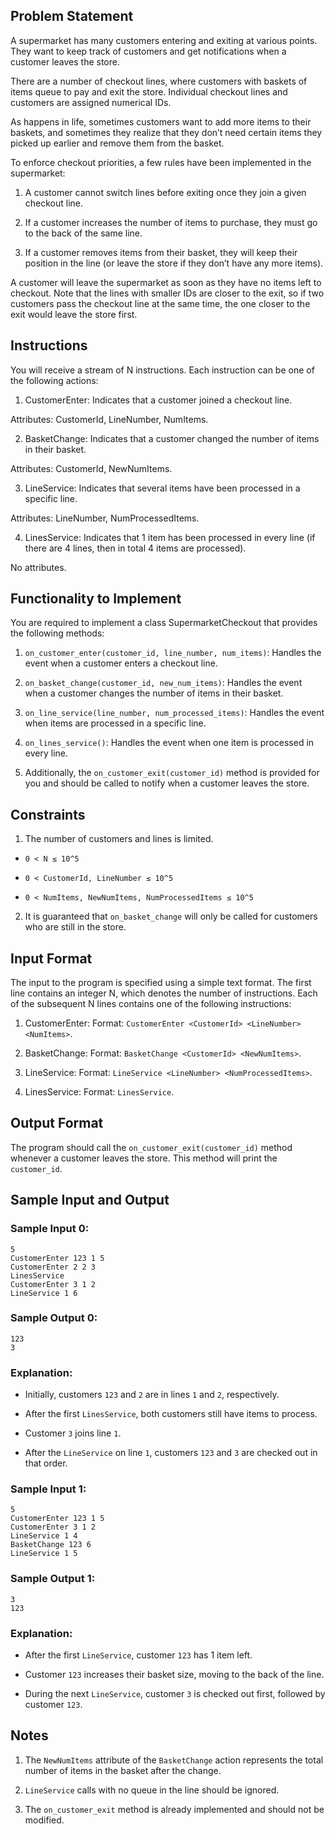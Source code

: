 ## Problem Statement
A supermarket has many customers entering and exiting at various points. They want to keep track of customers and get notifications when a customer leaves the store.

There are a number of checkout lines, where customers with baskets of items queue to pay and exit the store. Individual checkout lines and customers are assigned numerical IDs.

As happens in life, sometimes customers want to add more items to their baskets, and sometimes they realize that they don’t need certain items they picked up earlier and remove them from the basket.

To enforce checkout priorities, a few rules have been implemented in the supermarket:

1. A customer cannot switch lines before exiting once they join a given checkout line.

2. If a customer increases the number of items to purchase, they must go to the back of the same line.

3. If a customer removes items from their basket, they will keep their position in the line (or leave the store if they don’t have any more items).

A customer will leave the supermarket as soon as they have no items left to checkout. Note that the lines with smaller IDs are closer to the exit, so if two customers pass the checkout line at the same time, the one closer to the exit would leave the store first.

## Instructions
You will receive a stream of N instructions. Each instruction can be one of the following actions:

1. CustomerEnter: Indicates that a customer joined a checkout line.

Attributes: CustomerId, LineNumber, NumItems.

2. BasketChange: Indicates that a customer changed the number of items in their basket.

Attributes: CustomerId, NewNumItems.

3. LineService: Indicates that several items have been processed in a specific line.

Attributes: LineNumber, NumProcessedItems.

4. LinesService: Indicates that 1 item has been processed in every line (if there are 4 lines, then in total 4 items are processed).

No attributes.

## Functionality to Implement
You are required to implement a class SupermarketCheckout that provides the following methods:

1. `on_customer_enter(customer_id, line_number, num_items)`:
Handles the event when a customer enters a checkout line.

2. `on_basket_change(customer_id, new_num_items)`:
Handles the event when a customer changes the number of items in their basket.

3. `on_line_service(line_number, num_processed_items)`:
Handles the event when items are processed in a specific line.

4. `on_lines_service()`:
Handles the event when one item is processed in every line.

5. Additionally, the `on_customer_exit(customer_id)` method is provided for you and should be called to notify when a customer leaves the store.

## Constraints
1. The number of customers and lines is limited.

- `0 < N ≤ 10^5`

- `0 < CustomerId, LineNumber ≤ 10^5`

- `0 < NumItems, NewNumItems, NumProcessedItems ≤ 10^5`

2. It is guaranteed that `on_basket_change` will only be called for customers who are still in the store.

## Input Format
The input to the program is specified using a simple text format. The first line contains an integer N, which denotes the number of instructions. Each of the subsequent N lines contains one of the following instructions:

1. CustomerEnter:
Format: `CustomerEnter <CustomerId> <LineNumber> <NumItems>`.

2. BasketChange:
Format: `BasketChange <CustomerId> <NewNumItems>`.

3. LineService:
Format: `LineService <LineNumber> <NumProcessedItems>`.

4. LinesService:
Format: `LinesService`.

## Output Format
The program should call the `on_customer_exit(customer_id)` method whenever a customer leaves the store. This method will print the `customer_id`.

## Sample Input and Output
### Sample Input 0:
```
5
CustomerEnter 123 1 5
CustomerEnter 2 2 3
LinesService
CustomerEnter 3 1 2
LineService 1 6
```

### Sample Output 0:
```
123
3
```

### Explanation:
- Initially, customers `123` and `2` are in lines `1` and `2`, respectively.

- After the first `LinesService`, both customers still have items to process.

- Customer `3` joins line `1`.

- After the `LineService` on line `1`, customers `123` and `3` are checked out in that order.

### Sample Input 1:
```
5
CustomerEnter 123 1 5
CustomerEnter 3 1 2
LineService 1 4
BasketChange 123 6
LineService 1 5
```

### Sample Output 1:
```
3
123
```

### Explanation:
- After the first `LineService`, customer `123` has 1 item left.

- Customer `123` increases their basket size, moving to the back of the line.

- During the next `LineService`, customer `3` is checked out first, followed by customer `123`.

## Notes
1. The `NewNumItems` attribute of the `BasketChange` action represents the total number of items in the basket after the change.

2. `LineService` calls with no queue in the line should be ignored.

3. The `on_customer_exit` method is already implemented and should not be modified.